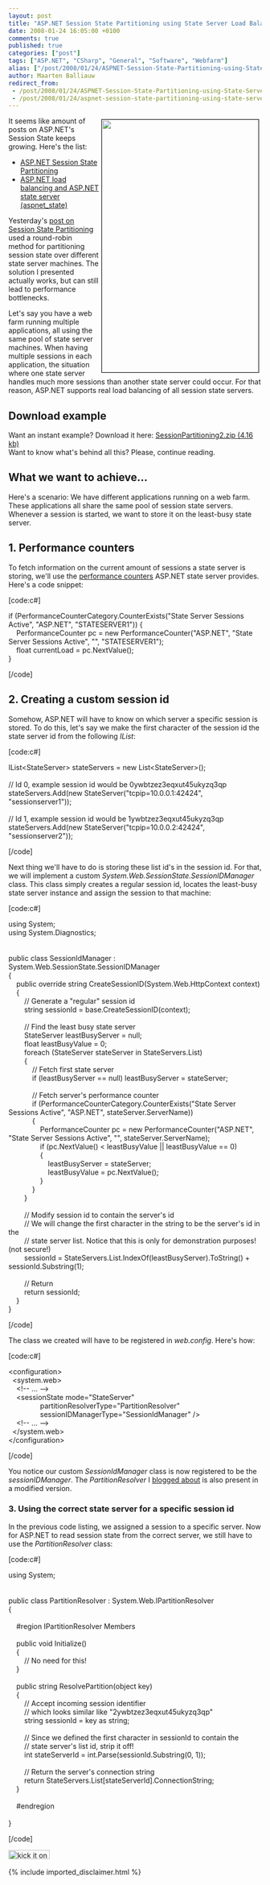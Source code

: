 ```yaml
---
layout: post
title: "ASP.NET Session State Partitioning using State Server Load Balancing"
date: 2008-01-24 16:05:00 +0100
comments: true
published: true
categories: ["post"]
tags: ["ASP.NET", "CSharp", "General", "Software", "Webfarm"]
alias: ["/post/2008/01/24/ASPNET-Session-State-Partitioning-using-State-Server-Load-Balancing.aspx", "/post/2008/01/24/aspnet-session-state-partitioning-using-state-server-load-balancing.aspx"]
author: Maarten Balliauw
redirect_from:
 - /post/2008/01/24/ASPNET-Session-State-Partitioning-using-State-Server-Load-Balancing.aspx.html
 - /post/2008/01/24/aspnet-session-state-partitioning-using-state-server-load-balancing.aspx.html
---
```

<p><img style="width: 312px; height: 502px;" src="/images/session_state_load_balancing.png" border="1" alt="" hspace="5" vspace="5" width="312" height="502" align="right" />It seems like amount of posts on ASP.NET's Session State keeps growing. Here's the list:</p>
<ul>
<li><a href="/post/2008/01/aspnet-session-state-partitioning.aspx">ASP.NET Session State Partitioning</a></li>
<li><a href="/post/2007/11/aspnet-load-balancing-and-aspnet-state-server-(aspnet_state).aspx">ASP.NET load balancing and ASP.NET state server (aspnet_state)</a></li>
</ul>
<p>Yesterday's <a href="/post/2008/01/aspnet-session-state-partitioning.aspx">post on Session State Partitioning</a> used a round-robin method for partitioning session state over different state server machines. The solution I presented actually works, but can still lead to performance bottlenecks.</p>
<p>Let's say you have a web farm running multiple applications, all using the same pool of state server machines. When having multiple sessions in each application, the situation where one state server handles much more sessions than another state server could occur. For that reason, ASP.NET supports real load balancing of all session state servers.</p>
<h2>Download example</h2>
<p>Want an instant example? Download it here: <a href="/files/2012/11/SessionPartitioning2.zip">SessionPartitioning2.zip (4.16 kb)</a><br />Want to know what's behind all this? Please, continue reading.</p>
<h2>What we want to achieve...</h2>
<p>Here's a scenario: We have different applications running on a web farm. These applications all share the same pool of session state servers. Whenever a session is started, we want to store it on the least-busy state server.</p>
<h2>1. Performance counters</h2>
<p>To fetch information on the current amount of sessions a state server is storing, we'll use the <a href="http://msdn2.microsoft.com/en-us/library/fxk122b4.aspx" target="_blank">performance counters</a> ASP.NET state server provides. Here's a code snippet:</p>
<p>[code:c#]</p>
<p>if (PerformanceCounterCategory.CounterExists("State Server Sessions Active", "ASP.NET", "STATESERVER1")) {<br /> &nbsp;&nbsp;&nbsp; PerformanceCounter pc = new PerformanceCounter("ASP.NET", "State Server Sessions Active", "", "STATESERVER1");<br /> &nbsp;&nbsp;&nbsp; float currentLoad = pc.NextValue();<br /> }</p>
<p>[/code]</p>
<h2>2. Creating a custom session id</h2>
<p>Somehow, ASP.NET will have to know on which server a specific session is stored. To do this, let's say we make the first character of the session id the state server id from the following <em>IList</em>:</p>
<p>[code:c#]</p>
<p>IList&lt;StateServer&gt; stateServers = new List&lt;StateServer&gt;();<br /> <br /> // Id 0, example session id would be 0ywbtzez3eqxut45ukyzq3qp<br /> stateServers.Add(new StateServer("tcpip=10.0.0.1:42424", "sessionserver1"));<br /> <br /> // Id 1, example session id would be 1ywbtzez3eqxut45ukyzq3qp<br /> stateServers.Add(new StateServer("tcpip=10.0.0.2:42424", "sessionserver2"));</p>
<p>[/code]</p>
<p>Next thing we'll have to do is storing these list id's in the session id. For that, we will implement a custom <em>System.Web.SessionState.SessionIDManager</em> class. This class simply creates a regular session id, locates the least-busy state server instance and assign the session to that machine:</p>
<p>[code:c#]</p>
<p>using System;<br /> using System.Diagnostics;<br /> <br /> <br /> public class SessionIdManager : System.Web.SessionState.SessionIDManager<br /> {<br /> &nbsp;&nbsp;&nbsp; public override string CreateSessionID(System.Web.HttpContext context)<br /> &nbsp;&nbsp;&nbsp; {<br /> &nbsp;&nbsp;&nbsp;&nbsp;&nbsp;&nbsp;&nbsp; // Generate a "regular" session id<br /> &nbsp;&nbsp;&nbsp;&nbsp;&nbsp;&nbsp;&nbsp; string sessionId = base.CreateSessionID(context); <br /> <br /> &nbsp;&nbsp;&nbsp;&nbsp;&nbsp;&nbsp;&nbsp; // Find the least busy state server<br /> &nbsp;&nbsp;&nbsp;&nbsp;&nbsp;&nbsp;&nbsp; StateServer leastBusyServer = null;<br /> &nbsp;&nbsp;&nbsp;&nbsp;&nbsp;&nbsp;&nbsp; float leastBusyValue = 0;<br /> &nbsp;&nbsp;&nbsp;&nbsp;&nbsp;&nbsp;&nbsp; foreach (StateServer stateServer in StateServers.List)<br /> &nbsp;&nbsp;&nbsp;&nbsp;&nbsp;&nbsp;&nbsp; {<br /> &nbsp;&nbsp;&nbsp;&nbsp;&nbsp;&nbsp;&nbsp;&nbsp;&nbsp;&nbsp;&nbsp; // Fetch first state server<br /> &nbsp;&nbsp;&nbsp;&nbsp;&nbsp;&nbsp;&nbsp;&nbsp;&nbsp;&nbsp;&nbsp; if (leastBusyServer == null) leastBusyServer = stateServer; <br /> <br /> &nbsp;&nbsp;&nbsp;&nbsp;&nbsp;&nbsp;&nbsp;&nbsp;&nbsp;&nbsp;&nbsp; // Fetch server's performance counter<br /> &nbsp;&nbsp;&nbsp;&nbsp;&nbsp;&nbsp;&nbsp;&nbsp;&nbsp;&nbsp;&nbsp; if (PerformanceCounterCategory.CounterExists("State Server Sessions Active", "ASP.NET", stateServer.ServerName))<br /> &nbsp;&nbsp;&nbsp;&nbsp;&nbsp;&nbsp;&nbsp;&nbsp;&nbsp;&nbsp;&nbsp; {<br /> &nbsp;&nbsp;&nbsp;&nbsp;&nbsp;&nbsp;&nbsp;&nbsp;&nbsp;&nbsp;&nbsp;&nbsp;&nbsp;&nbsp;&nbsp; PerformanceCounter pc = new PerformanceCounter("ASP.NET", "State Server Sessions Active", "", stateServer.ServerName);<br /> &nbsp;&nbsp;&nbsp;&nbsp;&nbsp;&nbsp;&nbsp;&nbsp;&nbsp;&nbsp;&nbsp;&nbsp;&nbsp;&nbsp;&nbsp; if (pc.NextValue() &lt; leastBusyValue || leastBusyValue == 0)<br /> &nbsp;&nbsp;&nbsp;&nbsp;&nbsp;&nbsp;&nbsp;&nbsp;&nbsp;&nbsp;&nbsp;&nbsp;&nbsp;&nbsp;&nbsp; {<br /> &nbsp;&nbsp;&nbsp;&nbsp;&nbsp;&nbsp;&nbsp;&nbsp;&nbsp;&nbsp;&nbsp;&nbsp;&nbsp;&nbsp;&nbsp;&nbsp;&nbsp;&nbsp;&nbsp; leastBusyServer = stateServer;<br /> &nbsp;&nbsp;&nbsp;&nbsp;&nbsp;&nbsp;&nbsp;&nbsp;&nbsp;&nbsp;&nbsp;&nbsp;&nbsp;&nbsp;&nbsp;&nbsp;&nbsp;&nbsp;&nbsp; leastBusyValue = pc.NextValue();<br /> &nbsp;&nbsp;&nbsp;&nbsp;&nbsp;&nbsp;&nbsp;&nbsp;&nbsp;&nbsp;&nbsp;&nbsp;&nbsp;&nbsp;&nbsp; }<br /> &nbsp;&nbsp;&nbsp;&nbsp;&nbsp;&nbsp;&nbsp;&nbsp;&nbsp;&nbsp;&nbsp; }<br /> &nbsp;&nbsp;&nbsp;&nbsp;&nbsp;&nbsp;&nbsp; } <br /> <br /> &nbsp;&nbsp;&nbsp;&nbsp;&nbsp;&nbsp;&nbsp; // Modify session id to contain the server's id<br /> &nbsp;&nbsp;&nbsp;&nbsp;&nbsp;&nbsp;&nbsp; // We will change the first character in the string to be the server's id in the<br /> &nbsp;&nbsp;&nbsp;&nbsp;&nbsp;&nbsp;&nbsp; // state server list. Notice that this is only for demonstration purposes! (not secure!)<br /> &nbsp;&nbsp;&nbsp;&nbsp;&nbsp;&nbsp;&nbsp; sessionId = StateServers.List.IndexOf(leastBusyServer).ToString() + sessionId.Substring(1); <br /> <br /> &nbsp;&nbsp;&nbsp;&nbsp;&nbsp;&nbsp;&nbsp; // Return<br /> &nbsp;&nbsp;&nbsp;&nbsp;&nbsp;&nbsp;&nbsp; return sessionId;<br /> &nbsp;&nbsp;&nbsp; }<br /> }</p>
<p>[/code]</p>
<p>The class we created will have to be registered in <em>web.config</em>. Here's how:</p>
<p>[code:c#]</p>
<p>&lt;configuration&gt;<br /> &nbsp; &lt;system.web&gt;<br /> &nbsp;&nbsp;&nbsp; &lt;!-- ... --&gt;<br /> &nbsp;&nbsp;&nbsp; &lt;sessionState mode="StateServer"<br /> &nbsp;&nbsp;&nbsp;&nbsp;&nbsp;&nbsp;&nbsp;&nbsp;&nbsp;&nbsp;&nbsp;&nbsp;&nbsp;&nbsp;&nbsp; partitionResolverType="PartitionResolver"<br /> &nbsp;&nbsp;&nbsp;&nbsp;&nbsp;&nbsp;&nbsp;&nbsp;&nbsp;&nbsp;&nbsp;&nbsp;&nbsp;&nbsp;&nbsp; sessionIDManagerType="SessionIdManager" /&gt;<br /> &nbsp;&nbsp;&nbsp; &lt;!-- ... --&gt;<br /> &nbsp; &lt;/system.web&gt;<br /> &lt;/configuration&gt;</p>
<p>[/code]</p>
<p>You notice our custom <em>SessionIdManager</em> class is now registered to be the <em>sessionIDManager</em>. The <em>PartitionResolver</em> I <a href="/post/2008/01/aspnet-session-state-partitioning.aspx" target="_blank">blogged about</a> is also present in a modified version.</p>
<h3>3. Using the correct state server for a specific session id</h3>
<p>In the previous code listing, we assigned a session to a specific server. Now for ASP.NET to read session state from the correct server, we still have to use the <em>PartitionResolver</em> class:</p>
<p>[code:c#]</p>
<p>using System; <br /> <br /> <br /> public class PartitionResolver : System.Web.IPartitionResolver<br /> { <br /> <br /> &nbsp;&nbsp;&nbsp; #region IPartitionResolver Members <br /> <br /> &nbsp;&nbsp;&nbsp; public void Initialize()<br /> &nbsp;&nbsp;&nbsp; {<br /> &nbsp;&nbsp;&nbsp;&nbsp;&nbsp;&nbsp;&nbsp; // No need for this!<br /> &nbsp;&nbsp;&nbsp; } <br /> <br /> &nbsp;&nbsp;&nbsp; public string ResolvePartition(object key)<br /> &nbsp;&nbsp;&nbsp; {<br /> &nbsp;&nbsp;&nbsp;&nbsp;&nbsp;&nbsp;&nbsp; // Accept incoming session identifier<br /> &nbsp;&nbsp;&nbsp;&nbsp;&nbsp;&nbsp;&nbsp; // which looks similar like "2ywbtzez3eqxut45ukyzq3qp"<br /> &nbsp;&nbsp;&nbsp;&nbsp;&nbsp;&nbsp;&nbsp; string sessionId = key as string; <br /> <br /> &nbsp;&nbsp;&nbsp;&nbsp;&nbsp;&nbsp;&nbsp; // Since we defined the first character in sessionId to contain the<br /> &nbsp;&nbsp;&nbsp;&nbsp;&nbsp;&nbsp;&nbsp; // state server's list id, strip it off!<br /> &nbsp;&nbsp;&nbsp;&nbsp;&nbsp;&nbsp;&nbsp; int stateServerId = int.Parse(sessionId.Substring(0, 1)); <br /> <br /> &nbsp;&nbsp;&nbsp;&nbsp;&nbsp;&nbsp;&nbsp; // Return the server's connection string<br /> &nbsp;&nbsp;&nbsp;&nbsp;&nbsp;&nbsp;&nbsp; return StateServers.List[stateServerId].ConnectionString;<br /> &nbsp;&nbsp;&nbsp; } <br /> <br /> &nbsp;&nbsp;&nbsp; #endregion <br /> <br /> }</p>
<p>[/code]</p>
<p><img src="http://www.dotnetkicks.com/Services/Images/KickItImageGenerator.ashx?url=/post/2008/01/ASPNET-Session-State-Partitioning-using-State-Server-Load-Balancing.aspx" border="0" alt="kick it on DotNetKicks.com" width="82" height="18" />&nbsp;</p>
{% include imported_disclaimer.html %}
